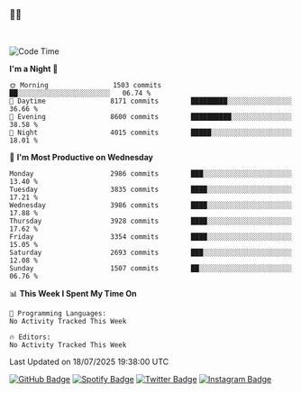 ### 🤙🍺

<!-- <a href="https://github-readme-stats.vercel.app/api?username=hzak2xx&count_private=true&show_icons=true&theme=dracula">
  <img align="center" src="https://github-readme-stats.vercel.app/api?username=hzak2xx&count_private=true&show_icons=true&theme=dracula" />
</a>
</br> -->
</br>

<!--START_SECTION:waka-->
![Code Time](http://img.shields.io/badge/Code%20Time-4%2C209%20hrs%2040%20mins-blue)

**I'm a Night 🦉** 

```text
🌞 Morning                1503 commits        ██░░░░░░░░░░░░░░░░░░░░░░░   06.74 % 
🌆 Daytime                8171 commits        █████████░░░░░░░░░░░░░░░░   36.66 % 
🌃 Evening                8600 commits        ██████████░░░░░░░░░░░░░░░   38.58 % 
🌙 Night                  4015 commits        █████░░░░░░░░░░░░░░░░░░░░   18.01 % 
```
📅 **I'm Most Productive on Wednesday** 

```text
Monday                   2986 commits        ███░░░░░░░░░░░░░░░░░░░░░░   13.40 % 
Tuesday                  3835 commits        ████░░░░░░░░░░░░░░░░░░░░░   17.21 % 
Wednesday                3986 commits        ████░░░░░░░░░░░░░░░░░░░░░   17.88 % 
Thursday                 3928 commits        ████░░░░░░░░░░░░░░░░░░░░░   17.62 % 
Friday                   3354 commits        ████░░░░░░░░░░░░░░░░░░░░░   15.05 % 
Saturday                 2693 commits        ███░░░░░░░░░░░░░░░░░░░░░░   12.08 % 
Sunday                   1507 commits        ██░░░░░░░░░░░░░░░░░░░░░░░   06.76 % 
```


📊 **This Week I Spent My Time On** 

```text
💬 Programming Languages: 
No Activity Tracked This Week

🔥 Editors: 
No Activity Tracked This Week
```


 Last Updated on 18/07/2025 19:38:00 UTC
<!--END_SECTION:waka-->

[![GitHub Badge](https://img.shields.io/badge/GitHub-100000?style=for-the-badge&logo=github&logoColor=white)](https://github.com/hzak2xx)
[![Spotify Badge](https://img.shields.io/badge/Spotify-1ED760?&style=for-the-badge&logo=spotify&logoColor=white)](https://open.spotify.com/user/uf90s6sbbh75a1mt44clkhkvf)
[![Twitter Badge](https://img.shields.io/badge/Twitter-1DA1F2?style=for-the-badge&logo=twitter&logoColor=white)](https://twitter.com/hzak2xx)
[![Instagram Badge](https://img.shields.io/badge/Instagram-E4405F?style=for-the-badge&logo=instagram&logoColor=white)](https://www.instagram.com/hzak2xx/)
